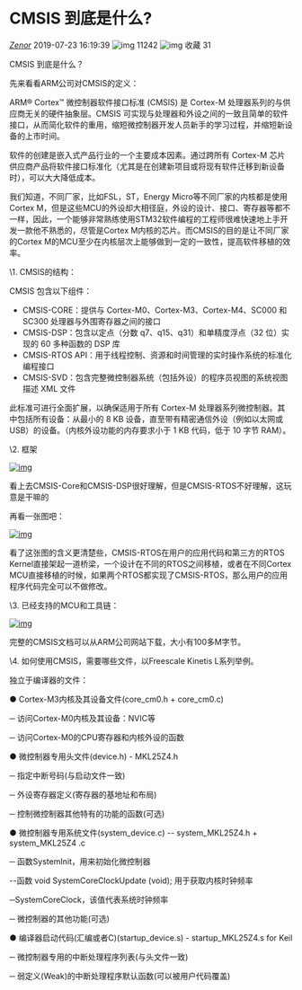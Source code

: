 # CMSIS 到底是什么?



[_Zenor_](https://blog.csdn.net/Zhang_ChuanCong) 2019-07-23 16:19:39 ![img](https://csdnimg.cn/release/blogv2/dist/pc/img/articleReadEyes.png) 11242 ![img](https://csdnimg.cn/release/blogv2/dist/pc/img/tobarCollect.png) 收藏 31





 CMSIS 到底是什么？

先来看看ARM公司对CMSIS的定义：

ARM® Cortex™ 微控制器软件接口标准 (CMSIS) 是 Cortex-M 处理器系列的与供应商无关的硬件抽象层。CMSIS 可实现与处理器和外设之间的一致且简单的软件接口，从而简化软件的重用，缩短微控制器开发人员新手的学习过程，并缩短新设备的上市时间。

软件的创建是嵌入式产品行业的一个主要成本因素。通过跨所有 Cortex-M 芯片供应商产品将软件接口标准化（尤其是在创建新项目或将现有软件迁移到新设备时），可以大大降低成本。

我们知道，不同厂家，比如FSL，ST，Energy Micro等不同厂家的内核都是使用Cortex M，但是这些MCU的外设却大相径庭，外设的设计、接口、寄存器等都不一样，因此，一个能够非常熟练使用STM32软件编程的工程师很难快速地上手开发一款他不熟悉的，尽管是Cortex M内核的芯片。而CMSIS的目的是让不同厂家的Cortex M的MCU至少在内核层次上能够做到一定的一致性，提高软件移植的效率。

\1. CMSIS的结构：

CMSIS 包含以下组件：

- CMSIS-CORE：提供与 Cortex-M0、Cortex-M3、Cortex-M4、SC000 和 SC300 处理器与外围寄存器之间的接口
- CMSIS-DSP：包含以定点（分数 q7、q15、q31）和单精度浮点（32 位）实现的 60 多种函数的 DSP 库
- CMSIS-RTOS API：用于线程控制、资源和时间管理的实时操作系统的标准化编程接口
- CMSIS-SVD：包含完整微控制器系统（包括外设）的程序员视图的系统视图描述 XML 文件

此标准可进行全面扩展，以确保适用于所有 Cortex-M 处理器系列微控制器。其中包括所有设备：从最小的 8 KB 设备，直至带有精密通信外设（例如以太网或 USB）的设备。（内核外设功能的内存要求小于 1 KB 代码，低于 10 字节 RAM）。

\2. 框架

[![img](https://upload.semidata.info/www.eefocus.com/blog/media/201307/295752.jpg)](https://upload.semidata.info/www.eefocus.com/blog/media/201307/295752.jpg)

看上去CMSIS-Core和CMSIS-DSP很好理解，但是CMSIS-RTOS不好理解，这玩意是干嘛的

再看一张图吧：

[![img](https://upload.semidata.info/www.eefocus.com/blog/media/201307/295753.jpg)](https://upload.semidata.info/www.eefocus.com/blog/media/201307/295753.jpg)

看了这张图的含义更清楚些，CMSIS-RTOS在用户的应用代码和第三方的RTOS Kernel直接架起一道桥梁，一个设计在不同的RTOS之间移植，或者在不同Cortex MCU直接移植的时候，如果两个RTOS都实现了CMSIS-RTOS，那么用户的应用程序代码完全可以不做修改。

\3. 已经支持的MCU和工具链：

[![img](https://upload.semidata.info/www.eefocus.com/blog/media/201307/295754.jpg)](https://upload.semidata.info/www.eefocus.com/blog/media/201307/295754.jpg)

 

完整的CMSIS文档可以从ARM公司网站下载，大小有100多M字节。

 

\4.   如何使用CMSIS，需要哪些文件，以Freescale Kinetis L系列举例。

独立于编译器的文件：

● Cortex-M3内核及其设备文件(core_cm0.h + core_cm0.c)

─ 访问Cortex-M0内核及其设备：NVIC等

─ 访问Cortex-M0的CPU寄存器和内核外设的函数

● 微控制器专用头文件(device.h)  -  MKL25Z4.h

─ 指定中断号码(与启动文件一致)

─ 外设寄存器定义(寄存器的基地址和布局)

─ 控制微控制器其他特有的功能的函数(可选)

● 微控制器专用系统文件(system_device.c)  -- system_MKL25Z4.h + system_MKL25Z4 .c 

─ 函数SystemInit，用来初始化微控制器

--函数 void SystemCoreClockUpdate (void); 用于获取内核时钟频率

─SystemCoreClock，该值代表系统时钟频率

─ 微控制器的其他功能(可选)

● 编译器启动代码(汇编或者C)(startup_device.s)  -  startup_MKL25Z4.s for Keil

─ 微控制器专用的中断处理程序列表(与头文件一致)

─ 弱定义(Weak)的中断处理程序默认函数(可以被用户代码覆盖)